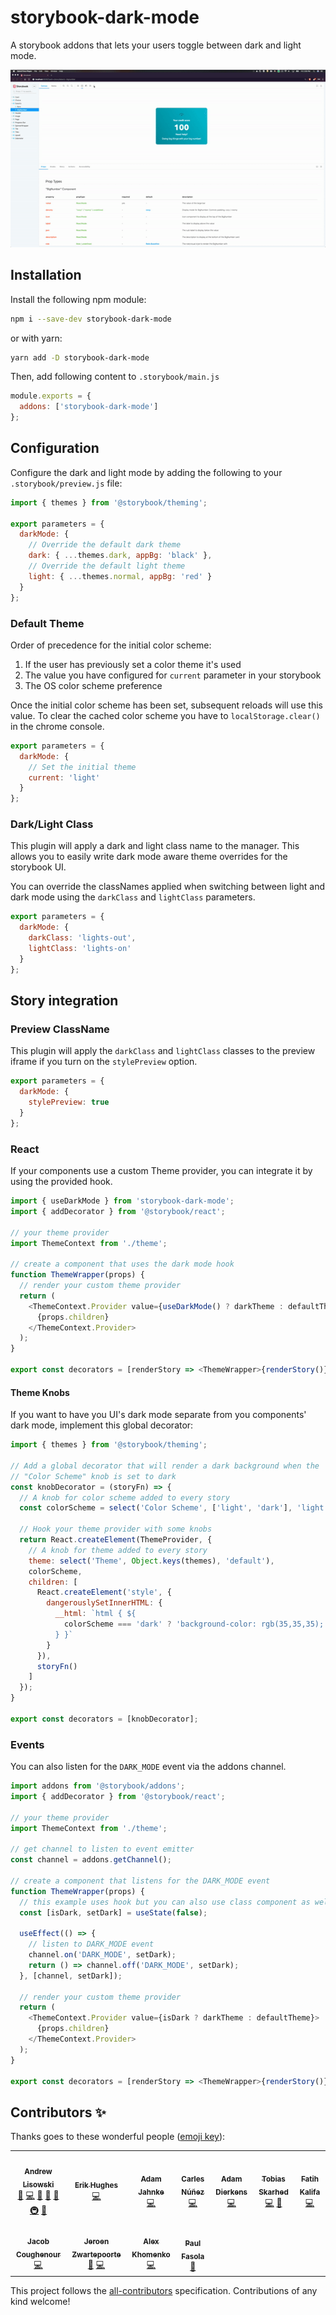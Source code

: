 # storybook-dark-mode

A storybook addons that lets your users toggle between dark and light mode.

![Example](./example.gif)

## Installation

Install the following npm module:

```sh
npm i --save-dev storybook-dark-mode
```

or with yarn:

```sh
yarn add -D storybook-dark-mode
```

Then, add following content to `.storybook/main.js`

```js
module.exports = {
  addons: ['storybook-dark-mode']
};
```

## Configuration

Configure the dark and light mode by adding the following to your `.storybook/preview.js` file:

```js
import { themes } from '@storybook/theming';

export parameters = {
  darkMode: {
    // Override the default dark theme
    dark: { ...themes.dark, appBg: 'black' },
    // Override the default light theme
    light: { ...themes.normal, appBg: 'red' }
  }
};
```

### Default Theme

Order of precedence for the initial color scheme:

1. If the user has previously set a color theme it's used
2. The value you have configured for `current` parameter in your storybook
3. The OS color scheme preference

Once the initial color scheme has been set, subsequent reloads will use this value.
To clear the cached color scheme you have to `localStorage.clear()` in the chrome console.

```js
export parameters = {
  darkMode: {
    // Set the initial theme
    current: 'light'
  }
};
```

### Dark/Light Class

This plugin will apply a dark and light class name to the manager.
This allows you to easily write dark mode aware theme overrides for the storybook UI.

You can override the classNames applied when switching between light and dark mode using the `darkClass` and `lightClass` parameters.

```js
export parameters = {
  darkMode: {
    darkClass: 'lights-out',
    lightClass: 'lights-on'
  }
};
```

## Story integration

### Preview ClassName

This plugin will apply the `darkClass` and `lightClass` classes to the preview iframe if you turn on the `stylePreview` option.

```js
export parameters = {
  darkMode: {
    stylePreview: true
  }
};
```

### React

If your components use a custom Theme provider, you can integrate it by using the provided hook.

```js
import { useDarkMode } from 'storybook-dark-mode';
import { addDecorator } from '@storybook/react';

// your theme provider
import ThemeContext from './theme';

// create a component that uses the dark mode hook
function ThemeWrapper(props) {
  // render your custom theme provider
  return (
    <ThemeContext.Provider value={useDarkMode() ? darkTheme : defaultTheme}>
      {props.children}
    </ThemeContext.Provider>
  );
}

export const decorators = [renderStory => <ThemeWrapper>{renderStory()}</ThemeWrapper>)];
```

#### Theme Knobs

If you want to have you UI's dark mode separate from you components' dark mode, implement this global decorator:

```js
import { themes } from '@storybook/theming';

// Add a global decorator that will render a dark background when the
// "Color Scheme" knob is set to dark
const knobDecorator = (storyFn) => {
  // A knob for color scheme added to every story
  const colorScheme = select('Color Scheme', ['light', 'dark'], 'light');

  // Hook your theme provider with some knobs
  return React.createElement(ThemeProvider, {
    // A knob for theme added to every story
    theme: select('Theme', Object.keys(themes), 'default'),
    colorScheme,
    children: [
      React.createElement('style', {
        dangerouslySetInnerHTML: {
          __html: `html { ${
            colorScheme === 'dark' ? 'background-color: rgb(35,35,35);' : ''
          } }`
        }
      }),
      storyFn()
    ]
  });
}

export const decorators = [knobDecorator];
```

### Events

You can also listen for the `DARK_MODE` event via the addons channel.

```js
import addons from '@storybook/addons';
import { addDecorator } from '@storybook/react';

// your theme provider
import ThemeContext from './theme';

// get channel to listen to event emitter
const channel = addons.getChannel();

// create a component that listens for the DARK_MODE event
function ThemeWrapper(props) {
  // this example uses hook but you can also use class component as well
  const [isDark, setDark] = useState(false);

  useEffect(() => {
    // listen to DARK_MODE event
    channel.on('DARK_MODE', setDark);
    return () => channel.off('DARK_MODE', setDark);
  }, [channel, setDark]);

  // render your custom theme provider
  return (
    <ThemeContext.Provider value={isDark ? darkTheme : defaultTheme}>
      {props.children}
    </ThemeContext.Provider>
  );
}

export const decorators = [renderStory => <ThemeWrapper>{renderStory()}</ThemeWrapper>)];
```

## Contributors ✨

Thanks goes to these wonderful people ([emoji key](https://allcontributors.org/docs/en/emoji-key)):

<!-- ALL-CONTRIBUTORS-LIST:START - Do not remove or modify this section -->
<!-- prettier-ignore-start -->
<!-- markdownlint-disable -->
<table>
  <tr>
    <td align="center"><a href="http://hipstersmoothie.com"><img src="https://avatars3.githubusercontent.com/u/1192452?v=4" width="100px;" alt=""/><br /><sub><b>Andrew Lisowski</b></sub></a><br /><a href="#question-hipstersmoothie" title="Answering Questions">💬</a> <a href="https://github.com/hipstersmoothie/storybook-dark-mode/commits?author=hipstersmoothie" title="Code">💻</a> <a href="#design-hipstersmoothie" title="Design">🎨</a> <a href="https://github.com/hipstersmoothie/storybook-dark-mode/commits?author=hipstersmoothie" title="Documentation">📖</a> <a href="#ideas-hipstersmoothie" title="Ideas, Planning, & Feedback">🤔</a> <a href="#infra-hipstersmoothie" title="Infrastructure (Hosting, Build-Tools, etc)">🚇</a> <a href="#maintenance-hipstersmoothie" title="Maintenance">🚧</a></td>
    <td align="center"><a href="https://trutoo.com/people/erik-hughes"><img src="https://avatars3.githubusercontent.com/u/455178?v=4" width="100px;" alt=""/><br /><sub><b>Erik Hughes</b></sub></a><br /><a href="https://github.com/hipstersmoothie/storybook-dark-mode/commits?author=Swiftwork" title="Code">💻</a></td>
    <td align="center"><a href="https://adamyonk.com"><img src="https://avatars3.githubusercontent.com/u/33258?v=4" width="100px;" alt=""/><br /><sub><b>Adam Jahnke</b></sub></a><br /><a href="https://github.com/hipstersmoothie/storybook-dark-mode/commits?author=adamyonk" title="Code">💻</a></td>
    <td align="center"><a href="https://github.com/carlesnunez"><img src="https://avatars3.githubusercontent.com/u/5639972?v=4" width="100px;" alt=""/><br /><sub><b>Carles Núñez</b></sub></a><br /><a href="https://github.com/hipstersmoothie/storybook-dark-mode/commits?author=carlesnunez" title="Code">💻</a></td>
    <td align="center"><a href="https://adamdierkens.com"><img src="https://avatars1.githubusercontent.com/u/13004162?v=4" width="100px;" alt=""/><br /><sub><b>Adam Dierkens</b></sub></a><br /><a href="https://github.com/hipstersmoothie/storybook-dark-mode/commits?author=adierkens" title="Code">💻</a></td>
    <td align="center"><a href="http://skarhed.com"><img src="https://avatars2.githubusercontent.com/u/1438972?v=4" width="100px;" alt=""/><br /><sub><b>Tobias Skarhed</b></sub></a><br /><a href="https://github.com/hipstersmoothie/storybook-dark-mode/commits?author=tskarhed" title="Code">💻</a> <a href="https://github.com/hipstersmoothie/storybook-dark-mode/commits?author=tskarhed" title="Documentation">📖</a></td>
    <td align="center"><a href="https://fatihkalifa.com"><img src="https://avatars3.githubusercontent.com/u/1614415?v=4" width="100px;" alt=""/><br /><sub><b>Fatih Kalifa</b></sub></a><br /><a href="https://github.com/hipstersmoothie/storybook-dark-mode/commits?author=pveyes" title="Code">💻</a></td>
  </tr>
  <tr>
    <td align="center"><a href="https://www.jacobcoughenour.com"><img src="https://avatars1.githubusercontent.com/u/5546400?v=4" width="100px;" alt=""/><br /><sub><b>Jacob Coughenour</b></sub></a><br /><a href="https://github.com/hipstersmoothie/storybook-dark-mode/commits?author=jacobcoughenour" title="Code">💻</a></td>
    <td align="center"><a href="http://twitter.com/jpzwarte"><img src="https://avatars1.githubusercontent.com/u/3968?v=4" width="100px;" alt=""/><br /><sub><b>Jeroen Zwartepoorte</b></sub></a><br /><a href="https://github.com/hipstersmoothie/storybook-dark-mode/commits?author=jpzwarte" title="Documentation">📖</a> <a href="https://github.com/hipstersmoothie/storybook-dark-mode/commits?author=jpzwarte" title="Code">💻</a></td>
    <td align="center"><a href="https://claritydev.net"><img src="https://avatars0.githubusercontent.com/u/8878045?v=4" width="100px;" alt=""/><br /><sub><b>Alex Khomenko</b></sub></a><br /><a href="https://github.com/hipstersmoothie/storybook-dark-mode/commits?author=Clarity-89" title="Code">💻</a></td>
    <td align="center"><a href="https://www.linkedin.com/in/paulfasola/"><img src="https://avatars.githubusercontent.com/u/1634645?v=4" width="100px;" alt=""/><br /><sub><b>Paul Fasola</b></sub></a><br /><a href="https://github.com/hipstersmoothie/storybook-dark-mode/commits?author=PaulFasola" title="Documentation">📖</a></td>
  </tr>
</table>

<!-- markdownlint-enable -->
<!-- prettier-ignore-end -->
<!-- ALL-CONTRIBUTORS-LIST:END -->

This project follows the [all-contributors](https://github.com/all-contributors/all-contributors) specification. Contributions of any kind welcome!
